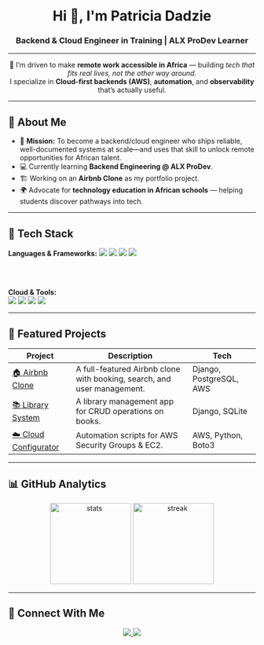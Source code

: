 <!-- Profile Header -->
<h1 align="center">Hi 👋, I'm Patricia Dadzie</h1>
<h3 align="center">Backend & Cloud Engineer in Training | ALX ProDev Learner</h3>

---

<!-- Intro / About -->
<p align="center">
  🚀 I’m driven to make <strong>remote work accessible in Africa</strong> — building 
  <em>tech that fits real lives, not the other way around.</em><br>
  I specialize in <strong>Cloud-first backends (AWS)</strong>, 
  <strong>automation</strong>, and <strong>observability</strong> that’s actually useful. 
</p>

---

## 🌟 About Me
- 🎯 **Mission:** To become a backend/cloud engineer who ships reliable, well-documented systems at scale—and uses that skill to unlock remote opportunities for African talent.  
- 💻 Currently learning **Backend Engineering @ ALX ProDev**.  
- 🏗️ Working on an **Airbnb Clone** as my portfolio project.  
- 🌍 Advocate for **technology education in African schools** — helping students discover pathways into tech.  

---

## 🔧 Tech Stack
<p>
  <!-- Backend -->
  <strong>Languages & Frameworks:</strong>  
  <img src="https://img.shields.io/badge/Python-3776AB?logo=python&logoColor=white" />
  <img src="https://img.shields.io/badge/Java-007396?logo=java&logoColor=white" />
  <img src="https://img.shields.io/badge/Django-092E20?logo=django&logoColor=white" />
  <img src="https://img.shields.io/badge/Node.js-43853D?logo=node.js&logoColor=white" />
  
  <br><br>
  <!-- Cloud -->
  <strong>Cloud & Tools:</strong>  
  <img src="https://img.shields.io/badge/AWS-232F3E?logo=amazon-aws&logoColor=white" />
  <img src="https://img.shields.io/badge/Docker-2496ED?logo=docker&logoColor=white" />
  <img src="https://img.shields.io/badge/Linux-FCC624?logo=linux&logoColor=black" />
  <img src="https://img.shields.io/badge/Git-F05032?logo=git&logoColor=white" />
  
</p>

---

## 📌 Featured Projects
| Project | Description | Tech |
|---------|-------------|------|
| [🏠 Airbnb Clone](#) | A full-featured Airbnb clone with booking, search, and user management. | Django, PostgreSQL, AWS |
| [📚 Library System](#) | A library management app for CRUD operations on books. | Django, SQLite |
| [☁️ Cloud Configurator](#) | Automation scripts for AWS Security Groups & EC2. | AWS, Python, Boto3 |

---

## 📊 GitHub Analytics
<p align="center">
  <img src="https://github-readme-stats.vercel.app/api?username=YOUR_GITHUB_USERNAME&show_icons=true&theme=radical" alt="stats" height="165"/>
  <img src="https://github-readme-streak-stats.herokuapp.com/?user=YOUR_GITHUB_USERNAME&theme=radical" alt="streak" height="165"/>
</p>

---

## 🤝 Connect With Me
<p align="center">
  <a href="https://linkedin.com/in/YOUR-LINKEDIN" target="_blank">
    <img src="https://img.shields.io/badge/LinkedIn-0A66C2?logo=linkedin&logoColor=white" />
  </a>
  <a href="mailto:YOUR_EMAIL@gmail.com">
    <img src="https://img.shields.io/badge/Gmail-D14836?logo=gmail&logoColor=white" />
  </a>
</p>
